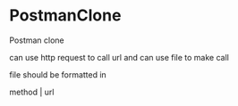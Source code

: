 # PostmanClone


Postman clone

can use http request to call url 
and can use file to make call

file should be formatted in 

method | url
